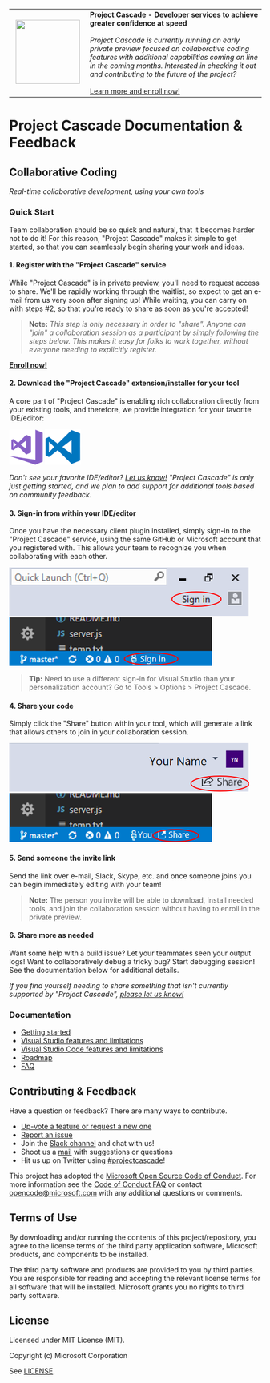 <table style="width: 100%; border-style: none;"><tr>
<td style="width: 140px; text-align: center;"><img src="http://www.free-icons-download.net/images/share-share-icon-63786.png" style="width: 128px; height: 128px;" /></td>
<td><strong>Project Cascade - Developer services to achieve greater confidence at speed</strong><br />
<br />
<i>Project Cascade is currently running an early private preview focused on collaborative coding features with additional capabilities coming on line in the coming months. Interested in checking it out and contributing to the future of the project?</i><br />
<br />
<a href="">Learn more and enroll now!</a>
</td>
</tr></table>

# Project Cascade Documentation & Feedback

## Collaborative Coding
_Real-time collaborative development, using your own tools_

### Quick Start

Team collaboration should be so quick and natural, that it becomes harder not to do it! For this reason, "Project Cascade" makes it simple to get started, so that you can seamlessly begin sharing your work and ideas.

#### 1. Register with the "Project Cascade" service

While "Project Cascade" is in private preview, you'll need to request access to share. We'll be rapidly working through the waitlist, so expect to get an e-mail from us very soon after signing up! While waiting, you can carry on with steps #2, so that you're ready to share as soon as you're accepted!

> **Note:** _This step is only necessary in order to "share". Anyone can "join" a collaboration session as a participant by simply following the steps below. This makes it easy for folks to work together, without everyone needing to explicitly register._

**[Enroll now!]()** 

#### 2. Download the "Project Cascade" extension/installer for your tool
A core part of "Project Cascade" is enabling rich collaboration directly from your existing tools, and therefore, we provide integration for your favorite IDE/editor: 

![VS Download](docs/media/vs-icon.png) ![VS Code Download](docs/media/vscode-icon.png)

_Don't see your favorite IDE/editor? [Let us know!](https://github.com/Microsoft/project-cascade/issues?q=is%3Aopen+is%3Aissue+label%3Afeature-request+sort%3Areactions-%2B1-desc) "Project Cascade" is only just getting started, and we plan to add support for additional tools based on community feedback._

#### 3. Sign-in from within your IDE/editor

Once you have the necessary client plugin installed, simply sign-in to the "Project Cascade" service, using the same GitHub or Microsoft account that you registered with. This allows your team to recognize you when collaborating with each other. 

![VS Download](docs/media/vs-sign-in-button.png) ![VS Code Download](docs/media/vscode-sign-in-button.png)

> **Tip:** Need to use a different sign-in for Visual Studio than your personalization account? Go to Tools &gt; Options &gt; Project Cascade.

#### 4. Share your code

Simply click the "Share" button within your tool, which will generate a link that allows others to join in your collaboration session. 

![VS Download](docs/media/vs-share-button.png) ![VS Code Download](docs/media/vscode-share-button.png)

#### 5. Send someone the invite link

Send the link over e-mail, Slack, Skype, etc. and once someone joins you can begin immediately editing with your team! 

> **Note:** The person you invite will be able to download, install needed tools, and join the collaboration session without having to enroll in the private preview.

#### 6. Share more as needed

Want some help with a build issue? Let your teammates seen your output logs! Want to collaboratively debug a tricky bug? Start debugging session! See the documentation below for additional details.

_If you find yourself needing to share something that isn't currently supported by "Project Cascade", [please let us know!](https://github.com/Microsoft/project-cascade/issues?q=is%3Aopen+is%3Aissue+label%3Afeature-request+sort%3Areactions-%2B1-desc)_


### Documentation 
- [Getting started](docs/getting-started.md)
- [Visual Studio features and limitations](docs/collab-vs.md)
- [Visual Studio Code features and limitations](docs/collab-vscode,md)
- [Roadmap](docs/roadmap.md)
- [FAQ](docs/faq.md)

## Contributing & Feedback
Have a question or feedback? There are many ways to contribute.

- [Up-vote a feature or request a new one](CONTRIBUTING.md)
- [Report an issue](CONTRIBUTING.md)
- Join the [Slack channel](http://project-cascade.slack.com) and chat with us!
- Shoot us a [mail](mailto:project-cascade@microsoft.com) with suggestions or questions
- Hit us up on Twitter using [#projectcascade](https://twitter.com/search?f=tweets&q=%23projectcascade&src=typd)!

This project has adopted the [Microsoft Open Source Code of Conduct](https://opensource.microsoft.com/codeofconduct/).
For more information see the [Code of Conduct FAQ](https://opensource.microsoft.com/codeofconduct/faq/) or
contact [opencode@microsoft.com](mailto:opencode@microsoft.com) with any additional questions or comments.

## Terms of Use
By downloading and/or running the contents of this project/repository, you agree to the license terms of the third party application software, Microsoft products, and components to be installed.

The third party software and products are provided to you by third parties. You are responsible for reading and accepting the relevant license terms for all software that will be installed. Microsoft grants you no rights to third party software.

## License
Licensed under MIT License (MIT). 

Copyright (c) Microsoft Corporation

See [LICENSE](LICENSE).

